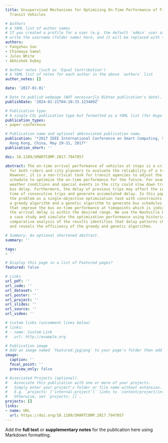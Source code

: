 ```yaml
---
title: Unsupervised Mechanisms for Optimizing On-Time Performance of Fixed Schedule
  Transit Vehicles

# Authors
# A YAML list of author names
# If you created a profile for a user (e.g. the default `admin` user at `content/authors/admin/`), 
# write the username (folder name) here, and it will be replaced with their full name and linked to their profile.
authors:
- Fangzhou Sun
- Chinmaya Samal
- Jules White
- Abhishek Dubey

# Author notes (such as 'Equal Contribution')
# A YAML list of notes for each author in the above `authors` list
author_notes: []

date: '2017-01-01'

# Date to publish webpage (NOT necessarily Bibtex publication's date).
publishDate: '2024-01-21T04:10:33.123409Z'

# Publication type.
# A single CSL publication type but formatted as a YAML list (for Hugo requirements).
publication_types:
- paper-conference

# Publication name and optional abbreviated publication name.
publication: '*2017 IEEE International Conference on Smart Computing, SMARTCOMP 2017,
  Hong Kong, China, May 29-31, 2017*'
publication_short: ''

doi: 10.1109/SMARTCOMP.2017.7947057

abstract: The on-time arrival performance of vehicles at stops is a critical metric
  for both riders and city planners to evaluate the reliability of a transit system.
  However, it is a non-trivial task for transit agencies to adjust the existing bus
  schedule to optimize the on-time performance for the future. For example, severe
  weather conditions and special events in the city could slow down traffic and cause
  bus delay. Furthermore, the delay of previous trips may affect the initial departure
  time of consecutive trips and generate accumulated delay. In this paper, we formulate
  the problem as a single-objective optimization task with constraints and propose
  a greedy algorithm and a genetic algorithm to generate bus schedules at timepoints
  that improve the bus on-time performance at timepoints which is indicated by whether
  the arrival delay is within the desired range. We use the Nashville bus system as
  a case study and simulate the optimization performance using historical data. The
  comparative analysis of the results identifies that delay patterns change over time
  and reveals the efficiency of the greedy and genetic algorithms.

# Summary. An optional shortened abstract.
summary: ''

tags:
- ''

# Display this page in a list of Featured pages?
featured: false

# Links
url_pdf: ''
url_code: ''
url_dataset: ''
url_poster: ''
url_project: ''
url_slides: ''
url_source: ''
url_video: ''

# Custom links (uncomment lines below)
# links:
# - name: Custom Link
#   url: http://example.org

# Publication image
# Add an image named `featured.jpg/png` to your page's folder then add a caption below.
image:
  caption: ''
  focal_point: ''
  preview_only: false

# Associated Projects (optional).
#   Associate this publication with one or more of your projects.
#   Simply enter your project's folder or file name without extension.
#   E.g. `projects: ['internal-project']` links to `content/project/internal-project/index.md`.
#   Otherwise, set `projects: []`.
projects: []
links:
- name: URL
  url: https://doi.org/10.1109/SMARTCOMP.2017.7947057
---
```


Add the **full text** or **supplementary notes** for the publication here using Markdown formatting.
